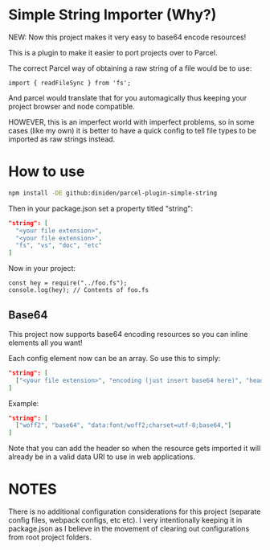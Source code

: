 # Simple String Importer (Why?)

NEW: Now this project makes it very easy to base64 encode resources!

This is a plugin to make it easier to port projects over to Parcel.

The correct Parcel way of obtaining a raw string of a file would be to use:

```
import { readFileSync } from 'fs';
```

And parcel would translate that for you automagically thus keeping your project browser and node compatible.

HOWEVER, this is an imperfect world with imperfect problems, so in some cases (like my own) it is better to have a quick config to tell file types to be imported as raw strings instead.

# How to use

```sh
npm install -DE github:diniden/parcel-plugin-simple-string
```

Then in your package.json set a property titled "string":

```json
"string": [
  "<your file extension>",
  "<your file extension>",
  "fs", "vs", "doc", "etc"
]
```

Now in your project:

```
const hey = require("../foo.fs");
console.log(hey); // Contents of foo.fs
```

## Base64

This project now supports base64 encoding resources so you can inline elements all you want!

Each config element now can be an array. So use this to simply:

```json
"string": [
  ["<your file extension>", "encoding (just insert base64 here)", "header", "footer", "verbose"],
]
```

Example:

```json
"string": [
  ["woff2", "base64", "data:font/woff2;charset=utf-8;base64,"]
]
```

Note that you can add the header so when the resource gets imported it will already be in a valid data URI to use in
web applications.

# NOTES

There is no additional configuration considerations for this project (separate config files, webpack configs, etc etc). I very intentionally keeping it in package.json
as I believe in the movement of clearing out configurations from root project folders.
